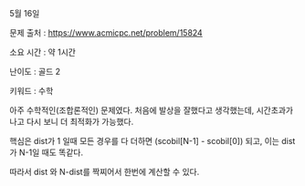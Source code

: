 5월 16일

문제 출처 : https://www.acmicpc.net/problem/15824

소요 시간 : 약 1시간

난이도 : 골드 2

키워드 : 수학

아주 수학적인(조합론적인) 문제였다. 처음에 발상을 잘했다고 생각했는데, 시간초과가 나고 다시 보니 더 최적화가 가능했다.

핵심은 dist가 1 일때 모든 경우를 다 더하면 (scobil[N-1] - scobil[0]) 되고, 이는 dist 가 N-1일 때도 똑같다. 

따라서 dist 와 N-dist를 짝찌어서 한번에 계산할 수 있다.
